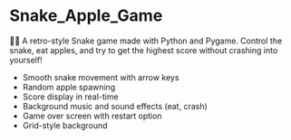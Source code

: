# Snake_Apple_Game
🐍🍎 A retro-style Snake game made with Python and Pygame. Control the snake, eat apples, and try to get the highest score without crashing into yourself!
- Smooth snake movement with arrow keys  
- Random apple spawning  
- Score display in real-time  
- Background music and sound effects (eat, crash)  
- Game over screen with restart option  
- Grid-style background  